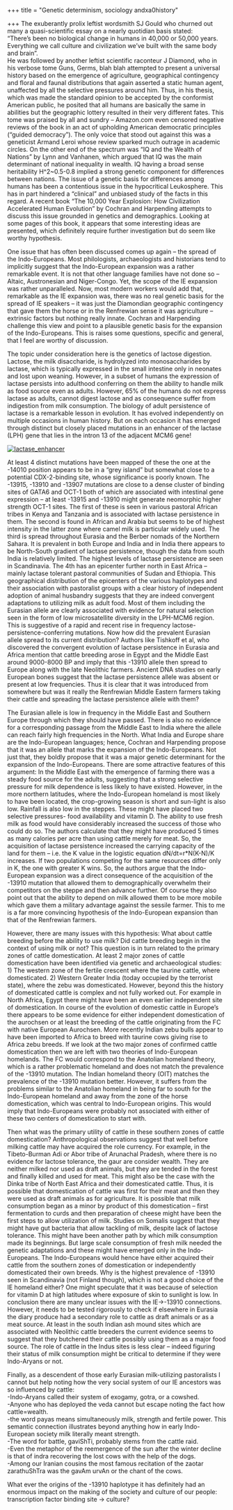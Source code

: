 +++
title = "Genetic determinism, sociology andxa0history"

+++
The exuberantly prolix leftist wordsmith SJ Gould who churned out many a
quasi-scientific essay on a nearly quotidian basis stated:  
“There’s been no biological change in humans in 40,000 or 50,000 years.
Everything we call culture and civilization we’ve built with the same
body and brain”.  
He was followed by another leftist scientific raconteur J Diamond, who
in his verbose tome Guns, Germs, blah blah attempted to present a
universal history based on the emergence of agriculture, geographical
contingency and floral and faunal distributions that again asserted a
static human agent, unaffected by all the selective pressures around
him. Thus, in his thesis, which was made the standard opinion to be
accepted by the conformist American public, he posited that all humans
are basically the same in abilities but the geographic lottery resulted
in their very different fates. This tome was praised by all and sundry –
Amazon.com even censored negative reviews of the book in an act of
upholding American democratic principles (“guided democracy”). The only
voice that stood out against this was a geneticist Armand Leroi whose
review sparked much outrage in academic circles. On the other end of the
spectrum was “IQ and the Wealth of Nations” by Lynn and Vanhanen, which
argued that IQ was the main determinant of national inequality in
wealth. IQ having a broad sense heritability H^2\~0.5-0.8 implied a
strong genetic component for differences between nations. The issue of a
genetic basis for differences among humans has been a contentious issue
in the hypocritical Leukosphere. This has in part hindered a “clinical”
and unbiased study of the facts in this regard. A recent book “The
10,000 Year Explosion: How Civilization Accelerated Human Evolution” by
Cochran and Harpending attempts to discuss this issue grounded in
genetics and demographics. Looking at some pages of this book, it
appears that some interesting ideas are presented, which definitely
require further investigation but do seem like worthy hypothesis.

One issue that has often been discussed comes up again – the spread of
the Indo-Europeans. Most philologists, archaeologists and historians
tend to implicitly suggest that the Indo-European expansion was a rather
remarkable event. It is not that other language families have not done
so – Altaic, Austronesian and Niger-Congo. Yet, the scope of the IE
expansion was rather unparalleled. Now, most modern workers would add
that, remarkable as the IE expansion was, there was no real genetic
basis for the spread of IE speakers – it was just the Diamondian
geographic contingency that gave them the horse or in the Renfrewian
sense it was agriculture – extrinsic factors but nothing really innate.
Cochran and Harpending challenge this view and point to a plausible
genetic basis for the expansion of the Indo-Europeans. This is raises
some questions, specific and general, that I feel are worthy of
discussion.

The topic under consideration here is the genetics of lactose digestion.
Lactose, the milk disaccharide, is hydrolyzed into monosaccharides by
lactase, which is typically expressed in the small intestine only in
neonates and lost upon weaning. However, in a subset of humans the
expression of lactase persists into adulthood conferring on them the
ability to handle milk as food source even as adults. However, 65% of
the humans do not express lactase as adults, cannot digest lactose and
as consequence suffer from indigestion from milk consumption. The
biology of adult persistence of lactase is a remarkable lesson in
evolution. It has evolved independently on multiple occasions in human
history. But on each occasion it has emerged through distinct but
closely placed mutations in an enhancer of the lactase (LPH) gene that
lies in the intron 13 of the adjacent MCM6 gene\!

[![lactase\_enhancer](https://i1.wp.com/farm4.static.flickr.com/3473/3276272772_ae60f35f45.jpg)](http://www.flickr.com/photos/24766652@N05/3276272772/ "lactase_enhancer by somasushma, on Flickr")

At least 4 distinct mutations have been mapped of these the one at the
-14010 position appears to be in a “grey island” but somewhat close to a
potential CDX-2-binding site, whose significance is poorly known. The
-13915, -13910 and -13907 mutations are close to a dense cluster of
binding sites of GATA6 and OCT-1 both of which are associated with
intestinal gene expression – at least -13915 and -13910 might generate
neomorphic higher strength OCT-1 sites. The first of these is seen in
various pastoral African tribes in Kenya and Tanzania and is associated
with lactase persistence in them. The second is found in African and
Arabia but seems to be of highest intensity in the latter zone where
camel milk is particular widely used. The third is spread throughout
Eurasia and the Berber nomads of the Northern Sahara. It is prevalent in
both Europe and India and in India there appears to be North-South
gradient of lactase persistence, though the data from south India is
relatively limited. The highest levels of lactase persistence are seen
in Scandinavia. The 4th has an epicenter further north in East Africa –
mainly lactase tolerant pastoral communities of Sudan and Ethiopia. This
geographical distribution of the epicenters of the various haplotypes
and their association with pastoralist groups with a clear history of
independent adoption of animal husbandry suggests that they are indeed
convergent adaptations to utilizing milk as adult food. Most of them
including the Eurasian allele are clearly associated with evidence for
natural selection seen in the form of low microsatellite diversity in
the LPH-MCM6 region. This is suggestive of a rapid and recent rise in
frequency lactose-persistence-conferring mutations. Now how did the
prevalent Eurasian allele spread to its current distribution? Authors
like Tishkoff et al, who discovered the convergent evolution of lactase
persistence in Eurasia and Africa mention that cattle breeding arose in
Egypt and the Middle East around 9000-8000 BP and imply that this -13910
allele then spread to Europe along with the late Neolithic farmers.
Ancient DNA studies on early European bones suggest that the lactase
persistence allele was absent or present at low frequencies. Thus it is
clear that it was introduced from somewhere but was it really the
Renfrewian Middle Eastern farmers taking their cattle and spreading the
lactase persistence allele with them?

The Eurasian allele is low in frequency in the Middle East and Southern
Europe through which they should have passed. There is also no evidence
for a corresponding passage from the Middle East to India where the
allele can reach fairly high frequencies in the North. What India and
Europe share are the Indo-European languages; hence, Cochran and
Harpending propose that it was an allele that marks the expansion of the
Indo-Europeans. Not just that, they boldly propose that it was a major
genetic determinant for the expansion of the Indo-Europeans. There are
some attractive features of this argument: In the Middle East with the
emergence of farming there was a steady food source for the adults,
suggesting that a strong selective pressure for milk dependence is less
likely to have existed. However, in the more northern latitudes, where
the Indo-European homeland is most likely to have been located, the
crop-growing season is short and sun-light is also low. Rainfall is also
low in the steppes. These might have placed two selective pressures-
food availability and vitamin D. The ability to use fresh milk as food
would have considerably increased the success of those who could do so.
The authors calculate that they might have produced 5 times as many
calories per acre than using cattle merely for meat. So, the acquisition
of lactase persistence increased the carrying capacity of the land for
them – i.e. the K value in the logistic equation dN/dt=r\*N(K-N)/K
increases. If two populations competing for the same resources differ
only in K, the one with greater K wins. So, the authors argue that the
Indo-European expansion was a direct consequence of the acquisition of
the -13910 mutation that allowed them to demographically overwhelm their
competitors on the steppe and then advance further. Of course they also
point out that the ability to depend on milk allowed them to be more
mobile which gave them a military advantage against the sessile farmer.
This to me is a far more convincing hypothesis of the Indo-European
expansion than that of the Renfrewian farmers.

However, there are many issues with this hypothesis: What about cattle
breeding before the ability to use milk? Did cattle breeding begin in
the context of using milk or not? This question is in turn related to
the primary zones of cattle domestication. At least 2 major zones of
cattle domestication have been identified via genetic and archaeological
studies: 1) The western zone of the fertile crescent where the taurine
cattle, where domesticated. 2) Western Greater India (today occupied by
the terrorist state), where the zebu was domesticated. However, beyond
this the history of domesticated cattle is complex and not fully worked
out. For example in North Africa, Egypt there might have been an even
earlier independent site of domestication. In course of the evolution of
domestic cattle in Europe’s there appears to be some evidence for either
independent domestication of the aurochsen or at least the breeding of
the cattle originating from the FC with native European Aurochsen. More
recently Indian zebu bulls appear to have been imported to Africa to
breed with taurine cows giving rise to Africa zebu breeds. If we look at
the two major zones of confirmed cattle domestication then we are left
with two theories of Indo-European homelands. The FC would correspond to
the Anatolian homeland theory, which is a rather problematic homeland
and does not match the prevalence of the -13910 mutation. The Indian
homeland theory (OIT) matches the prevalence of the -13910 mutation
better. However, it suffers from the problems similar to the Anatolian
homeland in being far to south for the Indo-European homeland and away
from the zone of the horse domestication, which was central to
Indo-European origins. This would imply that Indo-Europeans were
probably not associated with either of these two centers of
domestication to start with.

Then what was the primary utility of cattle in these southern zones of
cattle domestication? Anthropological observations suggest that well
before milking cattle may have acquired the role currency. For example,
in the Tibeto-Burman Adi or Abor tribe of Arunachal Pradesh, where there
is no evidence for lactose tolerance, the gaur are consider wealth. They
are neither milked nor used as draft animals, but they are tended in the
forest and finally killed and used for meat. This might also be the case
with the Dinka tribe of North East Africa and their domesticated cattle.
Thus, it is possible that domestication of cattle was first for their
meat and then they were used as draft animals as for agriculture. It is
possible that milk consumption began as a minor by product of this
domestication – first fermentation to curds and then preparation of
cheese might have been the first steps to allow utilization of milk.
Studies on Somalis suggest that they might have gut bacteria that allow
tackling of milk, despite lack of lactose tolerance. This might have
been another path by which milk consumption made its beginnings. But
large scale consumption of fresh milk needed the genetic adaptations and
these might have emerged only in the Indo-Europeans. The Indo-Europeans
would hence have either acquired their cattle from the southern zones of
domestication or independently domesticated their own breeds. Why is the
highest prevalence of -13910 seen in Scandinavia (not Finland though),
which is not a good choice of the IE homeland either? One might
speculate that it was because of selection for vitamin D at high
latitudes where exposure of skin to sunlight is low. In conclusion there
are many unclear issues with the IE-\>-13910 connections. However, it
needs to be tested rigorously to check if elsewhere in Eurasia the diary
produce had a secondary role to cattle as draft animals or as a meat
source. At least in the south Indian ash mound sites which are
associated with Neolithic cattle breeders the current evidence seems to
suggest that they butchered their cattle possibly using them as a major
food source. The role of cattle in the Indus sites is less clear –
indeed figuring their status of milk consumption might be critical to
determine if they were Indo-Aryans or not.

Finally, as a descendent of those early Eurasian milk-utilizing
pastoralists I cannot but help noting how the very social system of our
IE ancestors was so influenced by cattle:  
\-Indo-Aryans called their system of exogamy, gotra, or a cowshed.  
\-Anyone who has deployed the veda cannot but escape noting the fact how
cattle=wealth.  
\-the word payas means simultaneously milk, strength and fertile power.
This semantic connection illustrates beyond anything how in early
Indo-European society milk literally meant strength.  
\-The word for battle, gaviShTi, probably stems from the cattle raid.  
\-Even the metaphor of the reemergence of the sun after the winter
decline is that of indra recovering the lost cows with the help of the
dogs.  
\-Among our Iranian cousins the most famous recitation of the zaotar
zarathuShTra was the gavAm urvAn or the chant of the cows.

What ever the origins of the -13910 haplotype it has definitely had an
enormous impact on the making of the society and culture of our people:
transcription factor binding site -\> culture?
